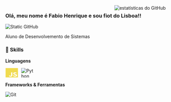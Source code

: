 <img align='right' src="https://github-readme-stats.vercel.app/api?username=Fabiox7778&show_icons=true&title_color=0366d6&text_color=24292e&icon_color=0366d6&bg_color=ffffff&cache_seconds=2300" alt="estatísticas do GitHub">

### Olá, meu nome é Fabio Henrique e sou fiot do Lisboa!!

<img src="https://img.shields.io/static/v1?label=Overview&message=Fabio&color=0366d6&style=for-the-badge&logo=GitHub" alt="Static GitHub">

<p>Aluno de Desenvolvemento de Sistemas</p>


### 🚀 Skills

**Linguagens**
<div style="display: flex; gap: 10px;">
  <img alt="JavaScript" height="30" width="40" src="https://raw.githubusercontent.com/devicons/devicon/master/icons/javascript/javascript-plain.svg">
  <img alt="Python" height="30" width="40" src="https://cdn.jsdelivr.net/gh/devicons/devicon/icons/python/python-original.svg">
</div>

**Frameworks & Ferramentas**
<div style="display: flex; gap: 10px;">

  <img alt="Git" height="30" width="40" src="https://cdn.jsdelivr.net/gh/devicons/devicon/icons/git/git-original.svg">
</div>
